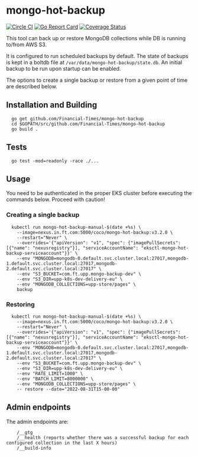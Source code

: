 # mongo-hot-backup

[![Circle CI](https://circleci.com/gh/Financial-Times/mongo-hot-backup/tree/master.png?style=shield)](https://circleci.com/gh/Financial-Times/mongo-hot-backup/tree/master)
[![Go Report Card](https://goreportcard.com/badge/github.com/Financial-Times/mongo-hot-backup)](https://goreportcard.com/report/github.com/Financial-Times/mongo-hot-backup)
[![Coverage Status](https://coveralls.io/repos/github/Financial-Times/mongo-hot-backup/badge.svg)](https://coveralls.io/github/Financial-Times/mongo-hot-backup)

This tool can back up or restore MongoDB collections while DB is running to/from AWS S3.

It is configured to run scheduled backups by default.
The state of backups is kept in a boltdb file at `/var/data/mongo-hot-backup/state.db`.
An initial backup to be run upon startup can be enabled.

The options to create a single backup or restore from a given point of time are described below.

## Installation and Building

```shell
  go get github.com/Financial-Times/mongo-hot-backup
  cd $GOPATH/src/github.com/Financial-Times/mongo-hot-backup
  go build .
```

## Tests

````shell
  go test -mod=readonly -race ./...
````

## Usage

You need to be authenticated in the proper EKS cluster before executing the commands below. Proceed with caution!

### Creating a single backup

```shell
  kubectl run mongo-hot-backup-manual-$(date +%s) \
    --image=nexus.in.ft.com:5000/coco/mongo-hot-backup:v3.2.0 \
    --restart="Never" \
    --overrides='{"apiVersion": "v1", "spec": {"imagePullSecrets": [{"name": "nexusregistry"}], "serviceAccountName": "eksctl-mongo-hot-backup-serviceaccount"}}' \
    --env "MONGODB=mongodb-0.default.svc.cluster.local:27017,mongodb-1.default.svc.cluster.local:27017,mongodb-2.default.svc.cluster.local:27017" \
    --env "S3_BUCKET=com.ft.upp.mongo-backup-dev" \
    --env "S3_DIR=upp-k8s-dev-delivery-eu" \
    --env "MONGODB_COLLECTIONS=upp-store/pages" \
    backup
```

### Restoring

```shell
  kubectl run mongo-hot-backup-manual-$(date +%s) \
    --image=nexus.in.ft.com:5000/coco/mongo-hot-backup:v3.2.0 \
    --restart="Never" \
    --overrides='{"apiVersion": "v1", "spec": {"imagePullSecrets": [{"name": "nexusregistry"}], "serviceAccountName": "eksctl-mongo-hot-backup-serviceaccount"}}' \
    --env "MONGODB=mongodb-0.default.svc.cluster.local:27017,mongodb-1.default.svc.cluster.local:27017,mongodb-2.default.svc.cluster.local:27017" \
    --env "S3_BUCKET=com.ft.upp.mongo-backup-dev" \
    --env "S3_DIR=upp-k8s-dev-delivery-eu" \
    --env "RATE_LIMIT=1000" \
    --env "BATCH_LIMIT=8000000" \
    --env "MONGODB_COLLECTIONS=upp-store/pages" \
    -- restore --date="2022-08-31T15-00-00"
```

## Admin endpoints

The admin endpoints are:

```text
    /__gtg
    /__health (reports whether there was a successful backup for each configured collection in the last X hours)
    /__build-info
```